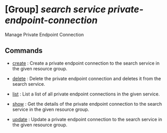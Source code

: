 # [Group] _search service private-endpoint-connection_

Manage Private Endpoint Connection

## Commands

- [create](/Commands/search/service/private-endpoint-connection/_create.md)
: Create a private endpoint connection to the search service in the given resource group.

- [delete](/Commands/search/service/private-endpoint-connection/_delete.md)
: Delete the private endpoint connection and deletes it from the search service.

- [list](/Commands/search/service/private-endpoint-connection/_list.md)
: List a list of all private endpoint connections in the given service.

- [show](/Commands/search/service/private-endpoint-connection/_show.md)
: Get the details of the private endpoint connection to the search service in the given resource group.

- [update](/Commands/search/service/private-endpoint-connection/_update.md)
: Update a private endpoint connection to the search service in the given resource group.

